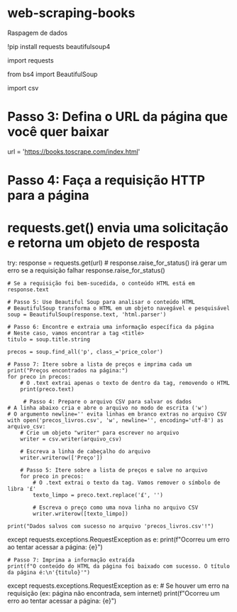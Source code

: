 # web-scraping-books
Raspagem de dados 


!pip install requests beautifulsoup4

import requests

from bs4 import BeautifulSoup

import csv

# Passo 3: Defina o URL da página que você quer baixar
url = 'https://books.toscrape.com/index.html'

# Passo 4: Faça a requisição HTTP para a página
# requests.get() envia uma solicitação e retorna um objeto de resposta
try:
    response = requests.get(url)
    # response.raise_for_status() irá gerar um erro se a requisição falhar
    response.raise_for_status()

    # Se a requisição foi bem-sucedida, o conteúdo HTML está em response.text

    # Passo 5: Use Beautiful Soup para analisar o conteúdo HTML
    # BeautifulSoup transforma o HTML em um objeto navegável e pesquisável
    soup = BeautifulSoup(response.text, 'html.parser')

    # Passo 6: Encontre e extraia uma informação específica da página
    # Neste caso, vamos encontrar a tag <title>
    titulo = soup.title.string

    precos = soup.find_all('p', class_='price_color')

    # Passo 7: Itere sobre a lista de preços e imprima cada um
    print("Preços encontrados na página:")
    for preco in precos:
        # O .text extrai apenas o texto de dentro da tag, removendo o HTML
        print(preco.text)

         # Passo 4: Prepare o arquivo CSV para salvar os dados
    # A linha abaixo cria e abre o arquivo no modo de escrita ('w')
    # O argumento newline='' evita linhas em branco extras no arquivo CSV
    with open('precos_livros.csv', 'w', newline='', encoding='utf-8') as arquivo_csv:
        # Crie um objeto "writer" para escrever no arquivo
        writer = csv.writer(arquivo_csv)

        # Escreva a linha de cabeçalho do arquivo
        writer.writerow(['Preço'])

        # Passo 5: Itere sobre a lista de preços e salve no arquivo
        for preco in precos:
            # O .text extrai o texto da tag. Vamos remover o símbolo de libra '£'
            texto_limpo = preco.text.replace('£', '')

            # Escreva o preço como uma nova linha no arquivo CSV
            writer.writerow([texto_limpo])

    print("Dados salvos com sucesso no arquivo 'precos_livros.csv'!")

except requests.exceptions.RequestException as e:
    print(f"Ocorreu um erro ao tentar acessar a página: {e}")

    # Passo 7: Imprima a informação extraída
    print(f"O conteúdo do HTML da página foi baixado com sucesso. O título da página é:\n'{titulo}'")

except requests.exceptions.RequestException as e:
    # Se houver um erro na requisição (ex: página não encontrada, sem internet)
    print(f"Ocorreu um erro ao tentar acessar a página: {e}")
